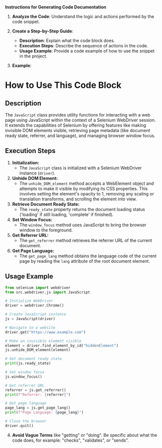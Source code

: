 **Instructions for Generating Code Documentation**

1. **Analyze the Code**: Understand the logic and actions performed by the code snippet.

2. **Create a Step-by-Step Guide**:
    - **Description**: Explain what the code block does.
    - **Execution Steps**: Describe the sequence of actions in the code.
    - **Usage Example**: Provide a code example of how to use the snippet in the project.

3. **Example**:

How to Use This Code Block
=========================================================================================

Description
-------------------------
The `JavaScript` class provides utility functions for interacting with a web page using JavaScript within the context of a Selenium WebDriver session. It extends the capabilities of Selenium by offering features like making invisible DOM elements visible, retrieving page metadata (like document ready state, referrer, and language), and managing browser window focus.

Execution Steps
-------------------------
1. **Initialization:**
    - The `JavaScript` class is initialized with a Selenium WebDriver instance (`driver`).
2. **Unhide DOM Element:**
    - The `unhide_DOM_element` method accepts a WebElement object and attempts to make it visible by modifying its CSS properties. This involves setting the element's opacity to 1, removing any scaling or translation transforms, and scrolling the element into view.
3. **Retrieve Document Ready State:**
    - The `ready_state` property returns the document loading status ('loading' if still loading, 'complete' if finished).
4. **Set Window Focus:**
    - The `window_focus` method uses JavaScript to bring the browser window to the foreground.
5. **Get Referrer URL:**
    - The `get_referrer` method retrieves the referrer URL of the current document.
6. **Get Page Language:**
    - The `get_page_lang` method obtains the language code of the current page by reading the `lang` attribute of the root document element.

Usage Example
-------------------------

```python
from selenium import webdriver
from src.webdriver.js import JavaScript

# Initialize WebDriver
driver = webdriver.Chrome()

# Create JavaScript instance
js = JavaScript(driver)

# Navigate to a website
driver.get("https://www.example.com")

# Make an invisible element visible
element = driver.find_element_by_id("hiddenElement")
js.unhide_DOM_element(element)

# Get document ready state
print(js.ready_state)

# Set window focus
js.window_focus()

# Get referrer URL
referrer = js.get_referrer()
print(f"Referrer: {referrer}")

# Get page language
page_lang = js.get_page_lang()
print(f"Page Language: {page_lang}")

# Close the browser
driver.quit()
```

4. **Avoid Vague Terms** like "getting" or "doing". Be specific about what the code does, for example: "checks", "validates", or "sends".